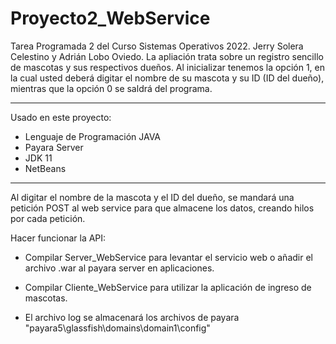 # Proyecto2_WebService
Tarea Programada 2 del Curso Sistemas Operativos 2022.  Jerry Solera Celestino y Adrián Lobo Oviedo.
La apliación trata sobre un registro sencillo de mascotas y sus respectivos dueños.
Al inicializar tenemos la opción 1, en la cual usted deberá digitar el nombre de su mascota y su ID (ID del dueño), mientras que la opción 0 se saldrá del programa.

---------------------------------------------------------------------------------------------------------------------------------------------------------------

Usado en este proyecto:

  * Lenguaje de Programación JAVA
  * Payara Server
  * JDK 11
  * NetBeans

---------------------------------------------------------------------------------------------------------------------------------------------------------------

Al digitar el nombre de la mascota y el ID del dueño, se mandará una petición POST al web service para que almacene los datos, creando hilos por cada petición.

Hacer funcionar la API:

- Compilar Server_WebService para levantar el servicio web o añadir el archivo .war al payara server en aplicaciones.

- Compilar Cliente_WebService para utilizar la aplicación de ingreso de mascotas.

- El archivo log se almacenará los archivos de payara "payara5\glassfish\domains\domain1\config"
